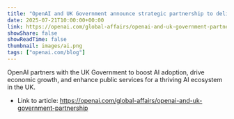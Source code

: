 ```yaml
---
title: "OpenAI and UK Government announce strategic partnership to deliver AI-driven growth"
date: 2025-07-21T10:00:00+00:00
link: https://openai.com/global-affairs/openai-and-uk-government-partnership
showShare: false
showReadTime: false
thumbnail: images/ai.png
tags: ["openai.com/blog"]
---
```

OpenAI partners with the UK Government to boost AI adoption, drive economic growth, and enhance public services for a thriving AI ecosystem in the UK.

- Link to article: https://openai.com/global-affairs/openai-and-uk-government-partnership